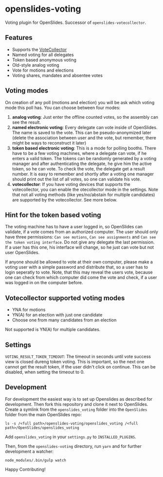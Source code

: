 # openslides-voting
Voting plugin for OpenSlides. Successor of `openslides-votecollector`.

## Features

- Supports the [VoteCollector](http://www.voteworks.de/en/ARS-Applications/General-Assembly/VoteCollector-OpenSlides-oxid-6.html)
- Named voting for all delegates
- Token based anonymous voting
- Old-style analog voting
- Vote for motions and elections
- Voting shares, mandates and absentee votes

## Voting modes

On creation of any poll (motions and election) you will be ask which voting mode
this poll has. You can choose between four modes:

1. **analog voting**: Just enter the offline counted votes, so the assembly can
   see the result.
2. **named electronic voting**: Every delegate can vote inside of OpenSlides.
   The name is saved to the vote. This can be pseudo-anonymized later (delete
   the association between user and the vote, but remember, there might be ways
   to reconstruct it later)
3. **token based electronic voting**: This is a mode for polling booths. There
   have to be a few voting machines, where a delegate can vote, if he enters a
   valid token. The tokens can be randomly generated by a voting manager and
   after authenticating the delegate, he give him the active token, so he can
   vote. To check the vote, the delegate get a result number. It is easy to
   remember and shortly after a voting one manager should print out the list of
   all votes, so one can validate his vote.
4. **votecollector**: If you have voting devices that supports the
   votecollector, you can enable the otecollector mode in the settings. Note
   that not all voting methods (like yes/no/abstain for multiple candidates) are
   supported by the votecollector. See more below.

## Hint for the token based voting
The voting machine has to have a user logged in, so OpenSlides can validate, if
a vote comes from an authorized computer. The user should only have three
permissions: `Can see motions`, `Can see assignments` and `Can see the token
voting interface`. Do not give any delegate the last permission. If a user has
this one, his interface will change, so he just can vote but not user
OpenSlides.

If anyone should be allowed to vote at their own computer, please make a voting
user with a simple password and distribute that, so a user has to login
seperatly to vote. Note, that this may reveal the users vote, because one can
check from which computer did come the vote and check, if a user was logged in
on the computer before.

## Votecollector supported voting modes
- YNA for motions
- YN(A) for an election with just one candidate
- Choose one from many candidates from an election

Not supported is YN(A) for multiple candidates.

## Settings

`VOTING_RESULT_TOKEN_TIMEOUT`: The timeout in seconds until vote success view is
closed dureng token voting. This is important, so the next one cannot get the
result token, if the user didn't click on continue. This can be disabled, when
setting the timeout to 0.

## Development
For development the easiest way is to set up Openslides as described for
development. Then fork this repository and clone it next to OpenSlides. Create a
symlink from the `openslides_voting` folder into the `OpenSlides` folder from
the main OpenSlides repo:
```
ls -s /<full path>/openslides-voting/openslides_voting /<full path>/OpenSlides/openslides_voting
```
Add `openslides_voting` in your `settings.py` to `INSTALLED_PLUGINS`.

Then, from the `openslides-voting` directory, run `yarn` and for further
development a watcher:
```
node_modules/.bin/gulp watch
```

Happy Contributing!
